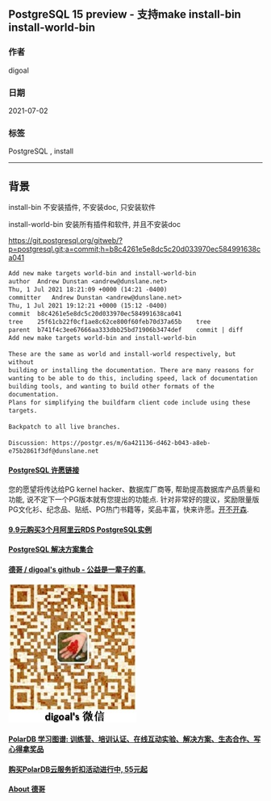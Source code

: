 ## PostgreSQL 15 preview - 支持make install-bin install-world-bin  
      
### 作者      
digoal      
      
### 日期      
2021-07-02       
      
### 标签      
PostgreSQL , install  
      
----      
      
## 背景     
install-bin 不安装插件, 不安装doc, 只安装软件  
  
install-world-bin 安装所有插件和软件, 并且不安装doc  
  
  
https://git.postgresql.org/gitweb/?p=postgresql.git;a=commit;h=b8c4261e5e8dc5c20d033970ec584991638ca041  
  
```  
Add new make targets world-bin and install-world-bin  
author	Andrew Dunstan <andrew@dunslane.net>	  
Thu, 1 Jul 2021 18:21:09 +0000 (14:21 -0400)  
committer	Andrew Dunstan <andrew@dunslane.net>	  
Thu, 1 Jul 2021 19:12:21 +0000 (15:12 -0400)  
commit	b8c4261e5e8dc5c20d033970ec584991638ca041  
tree	25f61cb22f0cf1ae8c62ce800f60feb70d37a65b	tree  
parent	b741f4c3ee67666aa333dbb25bd71906b3474def	commit | diff  
Add new make targets world-bin and install-world-bin  
  
These are the same as world and install-world respectively, but without  
building or installing the documentation. There are many reasons for  
wanting to be able to do this, including speed, lack of documentation  
building tools, and wanting to build other formats of the documentation.  
Plans for simplifying the buildfarm client code include using these  
targets.  
  
Backpatch to all live branches.  
  
Discussion: https://postgr.es/m/6a421136-d462-b043-a8eb-e75b2861f3df@dunslane.net  
```  
    
  
#### [PostgreSQL 许愿链接](https://github.com/digoal/blog/issues/76 "269ac3d1c492e938c0191101c7238216")
您的愿望将传达给PG kernel hacker、数据库厂商等, 帮助提高数据库产品质量和功能, 说不定下一个PG版本就有您提出的功能点. 针对非常好的提议，奖励限量版PG文化衫、纪念品、贴纸、PG热门书籍等，奖品丰富，快来许愿。[开不开森](https://github.com/digoal/blog/issues/76 "269ac3d1c492e938c0191101c7238216").  
  
  
#### [9.9元购买3个月阿里云RDS PostgreSQL实例](https://www.aliyun.com/database/postgresqlactivity "57258f76c37864c6e6d23383d05714ea")
  
  
#### [PostgreSQL 解决方案集合](https://yq.aliyun.com/topic/118 "40cff096e9ed7122c512b35d8561d9c8")
  
  
#### [德哥 / digoal's github - 公益是一辈子的事.](https://github.com/digoal/blog/blob/master/README.md "22709685feb7cab07d30f30387f0a9ae")
  
  
![digoal's wechat](../pic/digoal_weixin.jpg "f7ad92eeba24523fd47a6e1a0e691b59")
  
  
#### [PolarDB 学习图谱: 训练营、培训认证、在线互动实验、解决方案、生态合作、写心得拿奖品](https://www.aliyun.com/database/openpolardb/activity "8642f60e04ed0c814bf9cb9677976bd4")
  
  
#### [购买PolarDB云服务折扣活动进行中, 55元起](https://www.aliyun.com/activity/new/polardb-yunparter?userCode=bsb3t4al "e0495c413bedacabb75ff1e880be465a")
  
  
#### [About 德哥](https://github.com/digoal/blog/blob/master/me/readme.md "a37735981e7704886ffd590565582dd0")
  
